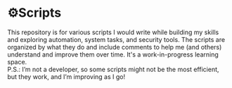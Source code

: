 # ⚙️Scripts
This repository is for various scripts I would write while building my skills and exploring automation, system tasks, and security tools. The scripts are organized by what they do and include comments to help me (and others) understand and improve them over time. It's a work-in-progress learning space. <br/>P.S.: I’m not a developer, so some scripts might not be the most efficient, but they work, and I’m improving as I go!
